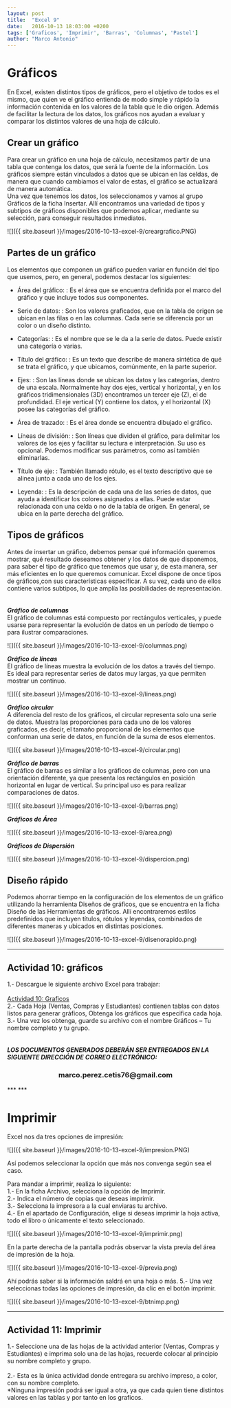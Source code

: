 ```yaml
---
layout: post
title:  "Excel 9"
date:   2016-10-13 18:03:00 +0200
tags: ['Graficos', 'Imprimir', 'Barras', 'Columnas', 'Pastel']
author: "Marco Antonio"
---
```

# Gráficos

En Excel, existen distintos tipos de gráficos, pero el objetivo de todos es el mismo, que quien ve el gráfico entienda de modo simple y rápido la información contenida en los valores de la tabla que le dio origen. Además de facilitar la lectura de los datos, los gráficos nos ayudan a evaluar y comparar los distintos valores de una hoja de cálculo.

## Crear un gráfico 

Para crear un gráfico en una hoja de cálculo, necesitamos partir de una tabla que contenga los datos, que será la fuente de la información. Los gráficos siempre están vinculados a datos que se ubican en las celdas, de manera que cuando cambiamos el valor de estas, el gráfico se actualizará de manera automática. <br>
Una vez que tenemos los datos, los seleccionamos y vamos al grupo Gráficos de la ficha Insertar. Allí encontramos una variedad de tipos y subtipos de gráficos disponibles que podemos aplicar, mediante su selección, para conseguir resultados inmediatos.

![]({{ site.baseurl }}/images/2016-10-13-excel-9/creargrafico.PNG)

## Partes de un gráfico 
Los elementos que componen un gráfico pueden variar en función del tipo que usemos, pero, en general, podemos destacar los siguientes: 

* Área del gráfico:
 : Es el área que se encuentra definida por el marco del gráfico y que incluye todos sus componentes.

* Serie de datos:
 : Son los valores graficados, que en la tabla de origen se ubican en las filas o en las columnas. Cada serie se diferencia por un color o un diseño distinto. 

* Categorías:
 : Es el nombre que se le da a la serie de datos. Puede existir una categoría o varias.

* Título del gráfico:
 : Es un texto que describe de manera sintética de qué se trata el gráfico, y que ubicamos, comúnmente, en la parte superior. 

* Ejes:
 : Son las líneas donde se ubican los datos y las categorías, dentro de una escala. Normalmente hay dos ejes, vertical y horizontal, y en los gráficos tridimensionales (3D) encontramos un tercer eje (Z), el de profundidad. El eje vertical (Y) contiene los datos, y el horizontal (X) posee las categorías del gráfico. 

* Área de trazado:
 : Es el área donde se encuentra dibujado el gráfico. 

* Líneas de división:
 : Son líneas que dividen el gráfico, para delimitar los valores de los ejes y facilitar su lectura e interpretación. Su uso es opcional. Podemos modificar sus parámetros, como así también eliminarlas. 

* Título de eje:
 : También llamado rótulo, es el texto descriptivo que se alinea junto a cada uno de los ejes.

* Leyenda:
 : Es la descripción de cada una de las series de datos, que ayuda a identificar los colores asignados a ellas. Puede estar relacionada con una celda o no de la tabla de origen. En general, se ubica en la parte derecha del gráfico. 

## Tipos de gráficos

Antes de insertar un gráfico, debemos pensar qué información queremos mostrar, qué resultado deseamos obtener y los datos de que disponemos, para saber el tipo de gráfico que tenemos que usar y, de esta manera, ser más eficientes en lo que queremos comunicar. Excel dispone de once tipos de gráficos,con sus características especificar. A su vez, cada uno de ellos contiene varios subtipos, lo que amplía las posibilidades de representación. <br>  
<br>
***Gráfico de columnas*** <br>
El gráfico de columnas está compuesto por rectángulos verticales, y puede usarse para representar la evolución de datos en un período de tiempo o para ilustrar comparaciones.

![]({{ site.baseurl }}/images/2016-10-13-excel-9/columnas.png)


***Gráfico de líneas*** <br>
El gráfico de líneas muestra la evolución de los datos a través del tiempo. Es ideal para representar series de datos muy largas, ya que permiten mostrar un continuo.

![]({{ site.baseurl }}/images/2016-10-13-excel-9/lineas.png)

***Gráfico circular*** <br>
A diferencia del resto de los gráficos, el circular representa solo una serie de datos. Muestra las proporciones para cada uno de los valores graficados, es decir, el tamaño proporcional de los elementos que conforman una serie de datos, en función de la suma de esos elementos.

![]({{ site.baseurl }}/images/2016-10-13-excel-9/circular.png)


***Gráfico de barras*** <br>
El gráfico de barras es similar a los gráficos de columnas, pero con una orientación diferente, ya que presenta los rectángulos en posición horizontal en lugar de vertical. Su principal uso es para realizar comparaciones de datos.

![]({{ site.baseurl }}/images/2016-10-13-excel-9/barras.png)

***Gráficos de Área*** <br>

![]({{ site.baseurl }}/images/2016-10-13-excel-9/area.png)

***Gráficos de Dispersión*** <br>

![]({{ site.baseurl }}/images/2016-10-13-excel-9/dispercion.png)

 
## Diseño rápido 
Podemos ahorrar tiempo en la configuración de los elementos de un gráfico utilizando la herramienta Diseños de gráficos, que se encuentra en la ficha Diseño de las Herramientas de gráficos. Allí encontraremos estilos predefinidos que incluyen títulos, rótulos y leyendas, combinados de diferentes maneras y ubicados en distintas posiciones.

![]({{ site.baseurl }}/images/2016-10-13-excel-9/disenorapido.png)
 
***
## Actividad 10: gráficos 
1.- Descargue le siguiente archivo Excel para trabajar: <br>    
<a target="_blank" href="https://github.com/marcoC76/marcoc76.github.io/raw/master/pdf/Actividad%2011.xlsx">Actividad 10: Graficos</a> <br>
2.- Cada Hoja (Ventas, Compras y Estudiantes) contienen tablas con datos listos para generar gráficos, Obtenga los gráficos que especifica cada hoja. <br>
3.- Una vez los obtenga, guarde su archivo con el nombre Gráficos – Tu nombre completo y tu grupo. <br>
<br><br>
***LOS DOCUMENTOS GENERADOS DEBERÁN SER ENTREGADOS EN LA SIGUIENTE DIRECCIÓN DE CORREO ELECTRÓNICO:*** <br>
<center>
<h3>marco.perez.cetis76@gmail.com</h3>
</center>
***
***

# Imprimir
Excel nos da tres opciones de impresión:

![]({{ site.baseurl }}/images/2016-10-13-excel-9/impresion.PNG)

Así podemos seleccionar la opción que más nos convenga según sea el caso.

Para mandar a imprimir, realiza lo siguiente: <br>
1.- En la ficha Archivo, selecciona la opción de Imprimir.<br>
2.- Indica el número de copias que deseas imprimir.<br>
3.- Selecciona la impresora a la cual enviaras tu archivo. <br>
4.- En el apartado de Configuración, elige si deseas imprimir la hoja activa, todo el libro o únicamente el texto seleccionado. <br>

![]({{ site.baseurl }}/images/2016-10-13-excel-9/imprimir.png)

En la parte derecha de la pantalla podrás observar la vista previa del área de impresión de la hoja.

![]({{ site.baseurl }}/images/2016-10-13-excel-9/previa.png)


Ahí podrás saber si la información saldrá en una hoja o más.
5.- Una vez seleccionas todas las opciones de impresión, da clic en el botón imprimir.

![]({{ site.baseurl }}/images/2016-10-13-excel-9/btnimp.png)

***
## Actividad 11: Imprimir 
1.- Seleccione una de las hojas de la actividad anterior (Ventas, Compras y Estudiantes) e imprima solo una de las hojas, recuerde colocar al principio su nombre completo y grupo. <br>    
2.- Esta es la única actividad donde entregara su archivo impreso, a color, con su nombre completo. <br>
*Ninguna impresión podrá ser igual a otra, ya que cada quien tiene distintos valores en las tablas y por tanto en los graficos. <br>
